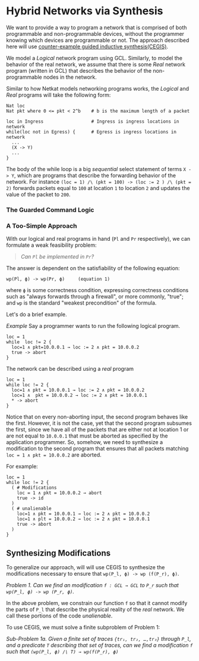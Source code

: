# Hybrid Networks via Synthesis

We want to provide a way to program a network that is comprised of
both programmable and non-programmable devices, without the programmer
knowing which devices are programmable or not. The approach described
here will use [counter-example guided inductive
synthesis(CEGIS)](https://people.csail.mit.edu/asolar/papers/Solar-Lezama09.pdf).

We model a _Logical_ network program using GCL. Similarly, to model
the behavior of the real network, we assume that there is some _Real_
network program (written in GCL) that describes the behavior of the
non-programmable nodes in the network.

Similar to how Netkat models networking programs works, the _Logical_ and
_Real_ programs will take the following form:

```
Nat loc
Nat pkt where 0 <= pkt < 2^b    # b is the maximum length of a packet

loc in Ingress                  # Ingress is ingress locations in network
while(loc not in Egress) {      # Egress is ingress locations in network
  ...
  (X -> Y) 
  ...
}
```

The body of the while loop is a big _sequential_ select statement of
terms `X -> Y`, which are programs that describe the forwarding
behavior of the network. For instance `(loc = 1) /\ (pkt = 100) ->
(loc := 2 ) /\ (pkt = 2)` forwards packets equal to `100` at location
`1` to location `2` and updates the value of the packet to `200`.

### The Guarded Command Logic



### A Too-Simple Approach

With our logical and real programs in hand (`Pl` and `Pr`
respectively), we can formulate a weak feasibility problem:

> _Can `Pl` be implemented in `Pr`?_

The answer is dependent on the satisfiability of the following equation:

```
wp(Pl, ϕ) -> wp(Pr, ϕ)     (equation 1)
```

where `ϕ` is some correctness condition, expressing correctness
conditions such as "always forwards through a firewall", or more
commonly, "true"; and `wp` is the standard "weakest precondition" of
the formula.

Let's do a brief example.

_Example_ Say a programmer wants to run the following logical program.
```
loc = 1
while  loc != 2 {
  loc=1 ∧ pkt=10.0.0.1 → loc := 2 ∧ pkt = 10.0.0.2
  true -> abort
}
```

The network can be described using a _real_ program
```
loc = 1
while loc != 2 {
  loc=1 ∧ pkt = 10.0.0.1 → loc := 2 ∧ pkt = 10.0.0.2
  loc=1 ∧  pkt = 10.0.0.2 → loc := 2 ∧ pkt = 10.0.0.1
  * -> abort
}
```

Notice that on every non-aborting input, the second program behaves
like the first. However, it is not the case, yet that the second
program subsumes the first, since we have all of the packets that are
either not at location 1 or are not equal to `10.0.0.1` that must be
aborted as specified by the application programmer. So, somehow, we
need to synthesize a modification to the second program that ensures
that all packets matching `loc = 1 ∧ pkt = 10.0.0.2` are aborted.

For example:
```
loc = 1
while loc != 2 {
  ( # Modifications
    loc = 1 ∧ pkt = 10.0.0.2 → abort
	true -> id
  )
  ( # unalienable
    loc=1 ∧ pkt = 10.0.0.1 → loc := 2 ∧ pkt = 10.0.0.2
    loc=1 ∧ plt = 10.0.0.2 → loc := 2 ∧ pkt = 10.0.0.1
    true -> abort
  )
}
```

## Synthesizing Modifications

To generalize our approach, will will use CEGIS to synthesize the
modifications necessary to ensure that `wp(P_l, ϕ) -> wp (f(P_r), ϕ)`.

_Problem 1. Can we find an modification `f : GCL → GCL` to `P_r` such
that `wp(P_l, ϕ) -> wp (P_r, ϕ)`._

In the above problem, we constrain our function `f` so that it cannot
modify the parts of `P_l` that describe the physical reality of the
*real* network. We call these portions of the code _unalienable_.

To use CEGIS, we must solve a finite subproblem of Problem 1: 

*Sub-Problem 1a. Given a finite set of traces `{tr₁, tr₂, …,tr₃}`
through `P_l`, and a predicate `T` describing that set of traces, can
we find a modification `f` such that `(wp(P_l, ϕ) /\ T) → wp(f(P_r), ϕ)`*
